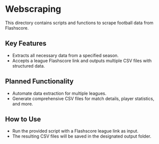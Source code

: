 # Webscraping

This directory contains scripts and functions to scrape football data from Flashscore. 

## Key Features
- Extracts all necessary data from a specified season.
- Accepts a league Flashscore link and outputs multiple CSV files with structured data.

## Planned Functionality
- Automate data extraction for multiple leagues.
- Generate comprehensive CSV files for match details, player statistics, and more.

## How to Use
- Run the provided script with a Flashscore league link as input.
- The resulting CSV files will be saved in the designated output folder.

